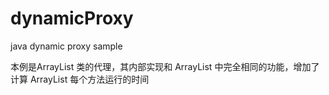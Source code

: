 dynamicProxy
============

java dynamic proxy sample

 本例是ArrayList 类的代理，其内部实现和 ArrayList 中完全相同的功能，增加了计算 ArrayList 每个方法运行的时间 
